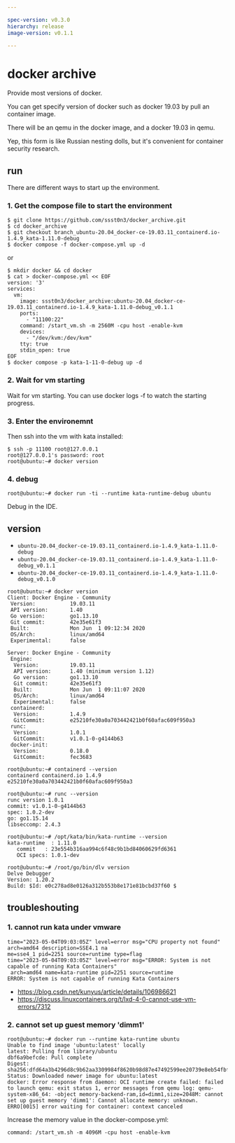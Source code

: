 ```yaml
---

spec-version: v0.3.0
hierarchy: release
image-version: v0.1.1

---
```


# docker archive

Provide most versions of docker. 

You can get specify version of docker such as docker 19.03 by pull an container image.

There will be an qemu in the docker image, and a docker 19.03 in qemu.

Yep, this form is like Russian nesting dolls, but it's convenient for container security research.

## run

There are different ways to start up the environment.

### 1. Get the compose file to start the environment

```
$ git clone https://github.com/ssst0n3/docker_archive.git
$ cd docker_archive
$ git checkout branch_ubuntu-20.04_docker-ce-19.03.11_containerd.io-1.4.9_kata-1.11.0-debug
$ docker compose -f docker-compose.yml up -d
```

or

```
$ mkdir docker && cd docker
$ cat > docker-compose.yml << EOF
version: '3'
services:
  vm:
    image: ssst0n3/docker_archive:ubuntu-20.04_docker-ce-19.03.11_containerd.io-1.4.9_kata-1.11.0-debug_v0.1.1
    ports:
      - "11100:22"
    command: /start_vm.sh -m 2560M -cpu host -enable-kvm
    devices:
      - "/dev/kvm:/dev/kvm"
    tty: true
    stdin_open: true 
EOF
$ docker compose -p kata-1-11-0-debug up -d
```

### 2. Wait for vm starting
Wait for vm starting. You can use docker logs -f to watch the starting progress.

### 3. Enter the environemnt
Then ssh into the vm with kata installed:

```
$ ssh -p 11100 root@127.0.0.1
root@127.0.0.1's password: root
root@ubuntu:~# docker version
```

### 4. debug

```
root@ubuntu:~# docker run -ti --runtime kata-runtime-debug ubuntu
```

Debug in the IDE.

## version
* `ubuntu-20.04_docker-ce-19.03.11_containerd.io-1.4.9_kata-1.11.0-debug`
* `ubuntu-20.04_docker-ce-19.03.11_containerd.io-1.4.9_kata-1.11.0-debug_v0.1.1`
* `ubuntu-20.04_docker-ce-19.03.11_containerd.io-1.4.9_kata-1.11.0-debug_v0.1.0`

```
root@ubuntu:~# docker version
Client: Docker Engine - Community
 Version:           19.03.11
 API version:       1.40
 Go version:        go1.13.10
 Git commit:        42e35e61f3
 Built:             Mon Jun  1 09:12:34 2020
 OS/Arch:           linux/amd64
 Experimental:      false

Server: Docker Engine - Community
 Engine:
  Version:          19.03.11
  API version:      1.40 (minimum version 1.12)
  Go version:       go1.13.10
  Git commit:       42e35e61f3
  Built:            Mon Jun  1 09:11:07 2020
  OS/Arch:          linux/amd64
  Experimental:     false
 containerd:
  Version:          1.4.9
  GitCommit:        e25210fe30a0a703442421b0f60afac609f950a3
 runc:
  Version:          1.0.1
  GitCommit:        v1.0.1-0-g4144b63
 docker-init:
  Version:          0.18.0
  GitCommit:        fec3683
```

```
root@ubuntu:~# containerd --version
containerd containerd.io 1.4.9 e25210fe30a0a703442421b0f60afac609f950a3
```

```
root@ubuntu:~# runc --version
runc version 1.0.1
commit: v1.0.1-0-g4144b63
spec: 1.0.2-dev
go: go1.15.14
libseccomp: 2.4.3
```

```
root@ubuntu:~# /opt/kata/bin/kata-runtime --version
kata-runtime  : 1.11.0
   commit   : 23e554b316aa994c6f48c9b1bd84060629fd6361
   OCI specs: 1.0.1-dev
```

```
root@ubuntu:~# /root/go/bin/dlv version
Delve Debugger
Version: 1.20.2
Build: $Id: e0c278ad8e0126a312b553b8e171e81bcbd37f60 $
```

## troubleshouting

### 1. cannot run kata under vmware

```
time="2023-05-04T09:03:05Z" level=error msg="CPU property not found" arch=amd64 description=SSE4.1 na
me=sse4_1 pid=2251 source=runtime type=flag
time="2023-05-04T09:03:05Z" level=error msg="ERROR: System is not capable of running Kata Containers"
 arch=amd64 name=kata-runtime pid=2251 source=runtime
ERROR: System is not capable of running Kata Containers
```

* https://blog.csdn.net/kunyus/article/details/106986621
* https://discuss.linuxcontainers.org/t/lxd-4-0-cannot-use-vm-errors/7312

### 2. cannot set up guest memory 'dimm1'

```
root@ubuntu:~# docker run --runtime kata-runtime ubuntu
Unable to find image 'ubuntu:latest' locally
latest: Pulling from library/ubuntu
dbf6a9befcde: Pull complete
Digest: sha256:dfd64a3b4296d8c9b62aa3309984f8620b98d87e47492599ee20739e8eb54fbf
Status: Downloaded newer image for ubuntu:latest
docker: Error response from daemon: OCI runtime create failed: failed to launch qemu: exit status 1, error messages from qemu log: qemu-system-x86_64: -object memory-backend-ram,id=dimm1,size=2048M: cannot set up guest memory 'dimm1': Cannot allocate memory: unknown.
ERRO[0015] error waiting for container: context canceled
```

Increase the memory value in the docker-compose.yml:

`command: /start_vm.sh -m 4096M -cpu host -enable-kvm`